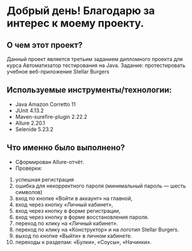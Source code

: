 # Добрый день! Благодарю за интерес к моему проекту.
## О чем этот проект?
Данный проект является третьим заданием дипломного проекта для курса Автоматизатор тестирования на Java.
Задание: протестировать учебное веб-приложение Stellar Burgers
## Используемые инструменты/технологии:
- Java Amazon Corretto 11
- JUnit 4.13.2
- Maven-surefire-plugin 2.22.2
- Allure 2.20.1
- Selenide 5.23.2
## Что именно было выполнено?
- Сформирован Allure-отчёт.
- Проверки:
1) успешная регистрация
2) ошибка для некорректного пароля (минимальный пароль — шесть символов)
3) вход по кнопке «Войти в аккаунт» на главной,
4) вход через кнопку «Личный кабинет»,
5) вход через кнопку в форме регистрации,
6) вход через кнопку в форме восстановления пароля.
7) переход по клику на «Личный кабинет».
8) переход по клику на «Конструктор» и на логотип Stellar Burgers.
9) выход по кнопке «Выйти» в личном кабинете.
10) переходы к разделам:
«Булки»,
«Соусы»,
«Начинки».